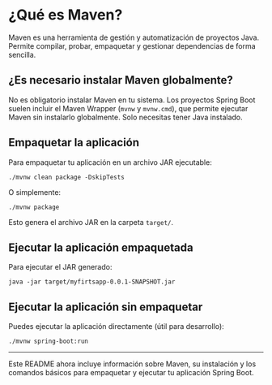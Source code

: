 # ¿Qué es Maven?
Maven es una herramienta de gestión y automatización de proyectos Java. Permite compilar, probar, empaquetar y gestionar dependencias de forma sencilla.

## ¿Es necesario instalar Maven globalmente?
No es obligatorio instalar Maven en tu sistema. Los proyectos Spring Boot suelen incluir el Maven Wrapper (`mvnw` y `mvnw.cmd`), que permite ejecutar Maven sin instalarlo globalmente. Solo necesitas tener Java instalado.

## Empaquetar la aplicación
Para empaquetar tu aplicación en un archivo JAR ejecutable:

```
./mvnw clean package -DskipTests
```
O simplemente:
```
./mvnw package
```
Esto genera el archivo JAR en la carpeta `target/`.

## Ejecutar la aplicación empaquetada
Para ejecutar el JAR generado:
```
java -jar target/myfirtsapp-0.0.1-SNAPSHOT.jar
```

## Ejecutar la aplicación sin empaquetar
Puedes ejecutar la aplicación directamente (útil para desarrollo):
```
./mvnw spring-boot:run
```

---

Este README ahora incluye información sobre Maven, su instalación y los comandos básicos para empaquetar y ejecutar tu aplicación Spring Boot.
